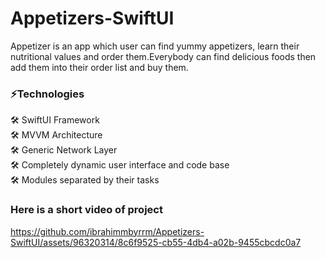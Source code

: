 # Appetizers-SwiftUI

Appetizer is an app which user can find yummy appetizers, learn their nutritional values and order them.Everybody can find delicious foods then add them into their order list and buy them.

<h3>⚡️Technologies</h3>
🛠️ SwiftUI Framework <br>
🛠️ MVVM Architecture <br>
🛠️ Generic Network Layer <br>
🛠️ Completely dynamic user interface and code base <br>
🛠️ Modules separated by their tasks <br>
<h3>Here is a short video of project</h3>

https://github.com/ibrahimmbyrrm/Appetizers-SwiftUI/assets/96320314/8c6f9525-cb55-4db4-a02b-9455cbcdc0a7

